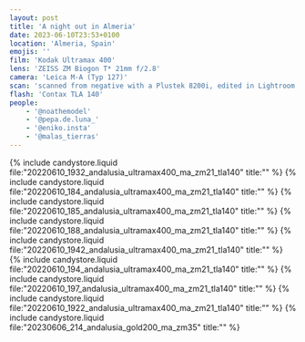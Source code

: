 ```yaml
---
layout: post
title: 'A night out in Almeria'
date: 2023-06-10T23:53+0100
location: 'Almeria, Spain'
emojis: ''
film: 'Kodak Ultramax 400'
lens: 'ZEISS ZM Biogon T* 21mm f/2.8'
camera: 'Leica M-A (Typ 127)'
scan: 'scanned from negative with a Plustek 8200i, edited in Lightroom'
flash: 'Contax TLA 140'
people: 
    - '@noathemodel'
    - '@pepa.de.luna_'
    - '@eniko.insta'
    - '@malas_tierras'
---
```


{% include candystore.liquid file:"20220610_1932_andalusia_ultramax400_ma_zm21_tla140" title:"" %}
{% include candystore.liquid file:"20220610_184_andalusia_ultramax400_ma_zm21_tla140" title:"" %}
{% include candystore.liquid file:"20220610_185_andalusia_ultramax400_ma_zm21_tla140" title:"" %}
{% include candystore.liquid file:"20220610_188_andalusia_ultramax400_ma_zm21_tla140" title:"" %}
{% include candystore.liquid file:"20220610_1942_andalusia_ultramax400_ma_zm21_tla140" title:"" %}
{% include candystore.liquid file:"20220610_194_andalusia_ultramax400_ma_zm21_tla140" title:"" %}
{% include candystore.liquid file:"20220610_197_andalusia_ultramax400_ma_zm21_tla140" title:"" %}
{% include candystore.liquid file:"20220610_1922_andalusia_ultramax400_ma_zm21_tla140" title:"" %}
{% include candystore.liquid file:"20230606_214_andalusia_gold200_ma_zm35" title:"" %}

